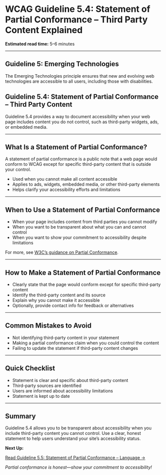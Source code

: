 <!---
title: 5.4 - Statement of Partial Conformance – Third Party Content
series: Making the Web Accessible for All
description: A practical guide to WCAG Guideline 5.4 (Statement of Partial Conformance – Third Party Content)—what it means, why it matters, and how to document accessibility for content you do not control.
keywords: wcag 5.4, partial conformance, third party content, accessibility, web standards, user experience
image: WCAG-Series-5.4.png
imageAlt: Blue text on yellow background saying, "Web Content Accessibiilty Guiedlines (WCAG) 5.4 Explained, Statement of Partial Conformance – Third Party Content"
status: published
date: 2025-07-03
excerpt: This guideline explains how to document accessibility for third-party content you do not control.
--->

# **WCAG Guideline 5.4: Statement of Partial Conformance – Third Party Content Explained**

**Estimated read time:** 5–6 minutes

---

## **Guideline 5: Emerging Technologies**

The Emerging Technologies principle ensures that new and evolving web technologies are accessible to all users, including those with disabilities.

## **Guideline 5.4: Statement of Partial Conformance – Third Party Content**

Guideline 5.4 provides a way to document accessibility when your web page includes content you do not control, such as third-party widgets, ads, or embedded media.

---

## **What Is a Statement of Partial Conformance?**

<!-- [Illustration: Web page with a warning icon and third-party content badge] -->

A statement of partial conformance is a public note that a web page would conform to WCAG except for specific third-party content that is outside your control.

- Used when you cannot make all content accessible
- Applies to ads, widgets, embedded media, or other third-party elements
- Helps clarify your accessibility efforts and limitations

---

## **When to Use a Statement of Partial Conformance**

- When your page includes content from third parties you cannot modify
- When you want to be transparent about what you can and cannot control
- When you want to show your commitment to accessibility despite limitations

For more, see [W3C’s guidance on Partial Conformance](https://www.w3.org/WAI/WCAG22/standards-guidelines/wcag/conformance/#partial-conformance-third-party).

---

## **How to Make a Statement of Partial Conformance**

<!-- [Side-by-side: Good example (clear statement with details) vs. Bad example (no mention of third-party content)] -->

- Clearly state that the page would conform except for specific third-party content
- Identify the third-party content and its source
- Explain why you cannot make it accessible
- Optionally, provide contact info for feedback or alternatives

---

## **Common Mistakes to Avoid**

- Not identifying third-party content in your statement
- Making a partial conformance claim when you could control the content
- Failing to update the statement if third-party content changes

---

## **Quick Checklist**

<!-- [Checklist graphic: Icons for warning, third-party badge, and contact] -->

- Statement is clear and specific about third-party content
- Third-party sources are identified
- Users are informed about accessibility limitations
- Statement is kept up to date

---

## **Summary**

<!-- [Illustration: User reading a partial conformance statement on a web page] -->

Guideline 5.4 allows you to be transparent about accessibility when you include third-party content you cannot control. Use a clear, honest statement to help users understand your site’s accessibility status.

**Next Up:**

[Read Guideline 5.5: Statement of Partial Conformance – Language →](WCAG-Guideline-5-5-Statement-of-Partial-Conformance-Language-Explained)

*Partial conformance is honest—show your commitment to accessibility!*
